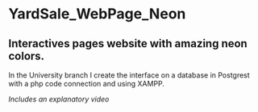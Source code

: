 # YardSale_WebPage_Neon

Interactives pages website with amazing neon colors.
-------
In the University branch I create the interface on a database in Postgrest with a php code connection and using XAMPP.

*Includes an explanatory video*

